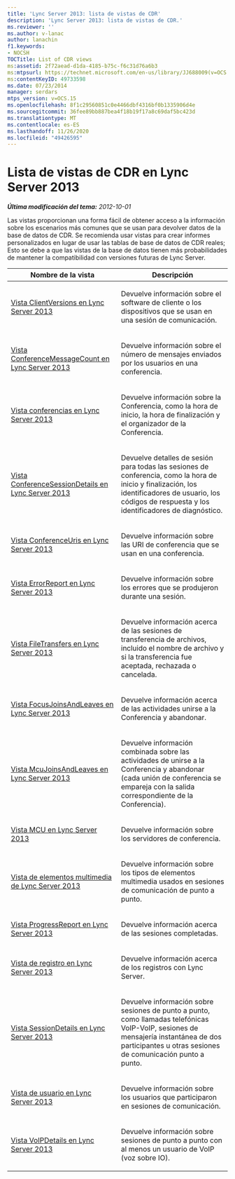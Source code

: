 ```yaml
---
title: 'Lync Server 2013: lista de vistas de CDR'
description: 'Lync Server 2013: lista de vistas de CDR.'
ms.reviewer: ''
ms.author: v-lanac
author: lanachin
f1.keywords:
- NOCSH
TOCTitle: List of CDR views
ms:assetid: 2f72aead-d1da-4185-b75c-f6c31d76a6b3
ms:mtpsurl: https://technet.microsoft.com/en-us/library/JJ688009(v=OCS.15)
ms:contentKeyID: 49733598
ms.date: 07/23/2014
manager: serdars
mtps_version: v=OCS.15
ms.openlocfilehash: 8f1c29560851c0e4466dbf4316bf0b1335906d4e
ms.sourcegitcommit: 36fee89bb887bea4f18b19f17a8c69daf5bc423d
ms.translationtype: MT
ms.contentlocale: es-ES
ms.lasthandoff: 11/26/2020
ms.locfileid: "49426595"
---
```

# <a name="list-of-cdr-views-in-lync-server-2013"></a>Lista de vistas de CDR en Lync Server 2013

<div data-xmlns="http://www.w3.org/1999/xhtml">

<div class="topic" data-xmlns="http://www.w3.org/1999/xhtml" data-msxsl="urn:schemas-microsoft-com:xslt" data-cs="https://msdn.microsoft.com/">

<div data-asp="https://msdn2.microsoft.com/asp">



</div>

<div id="mainSection">

<div id="mainBody">

<span> </span>

_**Última modificación del tema:** 2012-10-01_

Las vistas proporcionan una forma fácil de obtener acceso a la información sobre los escenarios más comunes que se usan para devolver datos de la base de datos de CDR. Se recomienda usar vistas para crear informes personalizados en lugar de usar las tablas de base de datos de CDR reales; Esto se debe a que las vistas de la base de datos tienen más probabilidades de mantener la compatibilidad con versiones futuras de Lync Server.


<table>
<colgroup>
<col style="width: 50%" />
<col style="width: 50%" />
</colgroup>
<thead>
<tr class="header">
<th>Nombre de la vista</th>
<th>Descripción</th>
</tr>
</thead>
<tbody>
<tr class="odd">
<td><p><a href="lync-server-2013-clientversions-view.md">Vista ClientVersions en Lync Server 2013</a></p></td>
<td><p>Devuelve información sobre el software de cliente o los dispositivos que se usan en una sesión de comunicación.</p></td>
</tr>
<tr class="even">
<td><p><a href="lync-server-2013-conferencemessagecount-view.md">Vista ConferenceMessageCount en Lync Server 2013</a></p></td>
<td><p>Devuelve información sobre el número de mensajes enviados por los usuarios en una conferencia.</p></td>
</tr>
<tr class="odd">
<td><p><a href="lync-server-2013-conferences-view.md">Vista conferencias en Lync Server 2013</a></p></td>
<td><p>Devuelve información sobre la Conferencia, como la hora de inicio, la hora de finalización y el organizador de la Conferencia.</p></td>
</tr>
<tr class="even">
<td><p><a href="lync-server-2013-conferencesessiondetails-view.md">Vista ConferenceSessionDetails en Lync Server 2013</a></p></td>
<td><p>Devuelve detalles de sesión para todas las sesiones de conferencia, como la hora de inicio y finalización, los identificadores de usuario, los códigos de respuesta y los identificadores de diagnóstico.</p></td>
</tr>
<tr class="odd">
<td><p><a href="lync-server-2013-conferenceuris-view.md">Vista ConferenceUris en Lync Server 2013</a></p></td>
<td><p>Devuelve información sobre las URI de conferencia que se usan en una conferencia.</p></td>
</tr>
<tr class="even">
<td><p><a href="lync-server-2013-errorreport-view.md">Vista ErrorReport en Lync Server 2013</a></p></td>
<td><p>Devuelve información sobre los errores que se produjeron durante una sesión.</p></td>
</tr>
<tr class="odd">
<td><p><a href="lync-server-2013-filetransfers-view.md">Vista FileTransfers en Lync Server 2013</a></p></td>
<td><p>Devuelve información acerca de las sesiones de transferencia de archivos, incluido el nombre de archivo y si la transferencia fue aceptada, rechazada o cancelada.</p></td>
</tr>
<tr class="even">
<td><p><a href="lync-server-2013-focusjoinsandleaves-view.md">Vista FocusJoinsAndLeaves en Lync Server 2013</a></p></td>
<td><p>Devuelve información acerca de las actividades unirse a la Conferencia y abandonar.</p></td>
</tr>
<tr class="odd">
<td><p><a href="lync-server-2013-mcujoinsandleaves-view.md">Vista McuJoinsAndLeaves en Lync Server 2013</a></p></td>
<td><p>Devuelve información combinada sobre las actividades de unirse a la Conferencia y abandonar (cada unión de conferencia se empareja con la salida correspondiente de la Conferencia).</p></td>
</tr>
<tr class="even">
<td><p><a href="lync-server-2013-mcus-view.md">Vista MCU en Lync Server 2013</a></p></td>
<td><p>Devuelve información sobre los servidores de conferencia.</p></td>
</tr>
<tr class="odd">
<td><p><a href="lync-server-2013-media-view.md">Vista de elementos multimedia de Lync Server 2013</a></p></td>
<td><p>Devuelve información sobre los tipos de elementos multimedia usados en sesiones de comunicación de punto a punto.</p></td>
</tr>
<tr class="even">
<td><p><a href="lync-server-2013-progressreport-view.md">Vista ProgressReport en Lync Server 2013</a></p></td>
<td><p>Devuelve información acerca de las sesiones completadas.</p></td>
</tr>
<tr class="odd">
<td><p><a href="lync-server-2013-registration-view.md">Vista de registro en Lync Server 2013</a></p></td>
<td><p>Devuelve información acerca de los registros con Lync Server.</p></td>
</tr>
<tr class="even">
<td><p><a href="lync-server-2013-sessiondetails-view.md">Vista SessionDetails en Lync Server 2013</a></p></td>
<td><p>Devuelve información sobre sesiones de punto a punto, como llamadas telefónicas VoIP-VoIP, sesiones de mensajería instantánea de dos participantes u otras sesiones de comunicación punto a punto.</p></td>
</tr>
<tr class="odd">
<td><p><a href="lync-server-2013-user-view.md">Vista de usuario en Lync Server 2013</a></p></td>
<td><p>Devuelve información sobre los usuarios que participaron en sesiones de comunicación.</p></td>
</tr>
<tr class="even">
<td><p><a href="lync-server-2013-voipdetails-view.md">Vista VoIPDetails en Lync Server 2013</a></p></td>
<td><p>Devuelve información sobre sesiones de punto a punto con al menos un usuario de VoIP (voz sobre IO).</p></td>
</tr>
</tbody>
</table>


</div>

<span> </span>

</div>

</div>

</div>

